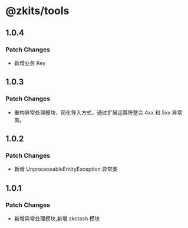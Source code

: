 # @zkits/tools

## 1.0.4

### Patch Changes

- 新增业务 Key

## 1.0.3

### Patch Changes

- 重构异常处理模块，简化导入方式，通过扩展运算符整合 4xx 和 5xx 异常类。

## 1.0.2

### Patch Changes

- 新增 UnprocessableEntityException 异常类

## 1.0.1

### Patch Changes

- 新增异常处理模块,新增 zkotash 模块
